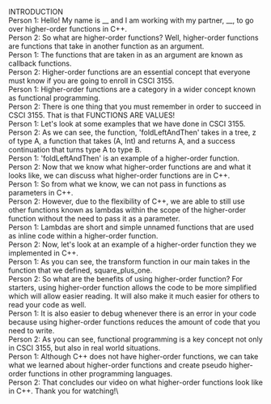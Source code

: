 INTRODUCTION\
Person 1: Hello! My name is __ and I am working with my partner, __, to go over higher-order functions in C++.\
Person 2: So what are higher-order functions? Well, higher-order functions are functions that take in another function as an argument.\
Person 1: The functions that are taken in as an argument are known as callback functions.\
Person 2: Higher-order functions are an essential concept that everyone must know if you are going to enroll in CSCI 3155.\
Person 1: Higher-order functions are a category in a wider concept known as functional programming.\
Person 2: There is one thing that you must remember in order to succeed in CSCI 3155. That is that FUNCTIONS ARE VALUES!\
Person 1: Let's look at some examples that we have done in CSCI 3155.\
Person 2: As we can see, the function, 'foldLeftAndThen' takes in a tree, z of type A, a function that takes (A, Int) and returns A, and a success continuation that turns type A to type B.\
Person 1: 'foldLeftAndThen' is an example of a higher-order function.\
Person 2: Now that we know what higher-order functions are and what it looks like, we can discuss what higher-order functions are in C++.\
Person 1: So from what we know, we can not pass in functions as parameters in C++.\
Person 2: However, due to the flexibility of C++, we are able to still use other functions known as lambdas within the scope of the higher-order function without the need to pass it as a parameter.\
Person 1: Lambdas are short and simple unnamed functions that are used as inline code within a higher-order function.\
Person 2: Now, let's look at an example of a higher-order function they we implemented in C++.\
Person 1: As you can see, the transform function in our main takes in the function that we defined, square_plus_one.\
Person 2: So what are the benefits of using higher-order function? For starters, using higher-order function allows the code to be more simplified which will allow easier reading. It will also make it much easier for others to read your code as well.\
Person 1: It is also easier to debug whenever there is an error in your code because using higher-order functions reduces the amount of code that you need to write.\
Person 2: As you can see, functional programming is a key concept not only in CSCI 3155, but also in real world situations.\
Person 1: Although C++ does not have higher-order functions, we can take what we learned about higher-order functions and create pseudo higher-order functions in other programming languages.\
Person 2: That concludes our video on what higher-order functions look like in C++. Thank you for watching!\
